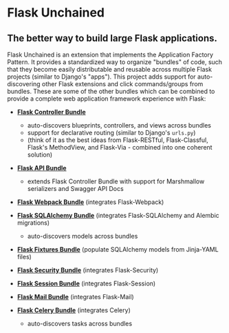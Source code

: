 # Flask Unchained

## The better way to build large Flask applications.

Flask Unchained is an extension that implements the Application Factory Pattern. It provides a standardized way to organize "bundles" of code, such that they become easily distributable and reusable across multiple Flask projects (similar to Django's "apps"). This project adds support for auto-discovering other Flask extensions and click commands/groups from bundles. These are some of the other bundles which can be combined to provide a complete web application framework experience with Flask:

* [**Flask Controller Bundle**](https://github.com/briancappello/flask-controller-bundle)
    - auto-discovers blueprints, controllers, and views across bundles
    - support for declarative routing (similar to Django's `urls.py`)
    - (think of it as the best ideas from Flask-RESTful, Flask-Classful, Flask's MethodView, and Flask-Via - combined into one coherent solution)

* [**Flask API Bundle**](https://github.com/briancappello/flask-api-bundle)
    - extends Flask Controller Bundle with support for Marshmallow serializers and Swagger API Docs

* [**Flask Webpack Bundle**](https://github.com/briancappello/flask-webpack-bundle) (integrates Flask-Webpack)

* [**Flask SQLAlchemy Bundle**](https://github.com/briancappello/flask-sqlalchemy-bundle) (integrates Flask-SQLAlchemy and Alembic migrations)
    - auto-discovers models across bundles

* [**Flask Fixtures Bundle**](https://github.com/briancappello/flask-fixtures-bundle) (populate SQLAlchemy models from Jinja-YAML files)

* [**Flask Security Bundle**](https://github.com/briancappello/flask-security-bundle) (integrates Flask-Security)

* [**Flask Session Bundle**](https://github.com/briancappello/flask-session-bundle) (integrates Flask-Session)

* [**Flask Mail Bundle**](https://github.com/briancappello/flask-mail-bundle) (integrates Flask-Mail)

* [**Flask Celery Bundle**](https://github.com/briancappello/flask-celery-bundle) (integrates Celery)
    - auto-discovers tasks across bundles

